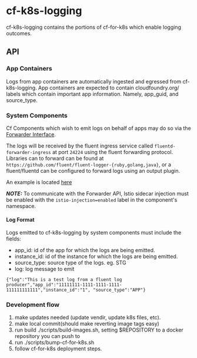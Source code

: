 # cf-k8s-logging

cf-k8s-logging contains the portions of cf-for-k8s which enable logging
outcomes.

## API

### App Containers
Logs from app containers are automatically ingested and egressed from
cf-k8s-logging. App containers are expected to contain cloudfoundry.org/
labels which contain important app information. Namely, app_guid, and
source_type.

### System Components
Cf Components which wish to emit logs on behalf of apps may do so via the
[Forwarder Interface](https://docs.fluentd.org/output/forward).

The logs will be received by the fluent ingress service called `fluentd-forwarder-ingress` at port `24224` using the fluent forwarding protocol.
Libraries can to forward can be found at `https://github.com/fluent/fluent-logger-{ruby,golang,java}`, or a fluent/fluentd can be configured to
forward logs using an output plugin.

An example is located [here](examples/forwarder)

***NOTE:***  To communicate with the Forwarder API, Istio sidecar injection must be enabled with the `istio-injection=enabled` label in the component's namespace.

#### Log Format
Logs emitted to cf-k8s-logging by system components must include the fields:
- app_id: id of the app for which the logs are being emitted.
- instance_id: id of the instance for which the logs are being emitted.
- source_type: source type of the logs. eg. STG
- log: log message to emit

```
{"log":"This is a test log from a fluent log producer","app_id":"11111111-1111-1111-1111-111111111111","instance_id":"1", "source_type":"APP"}
```

### Development flow

1. make updates needed (update vendir, update k8s files, etc).
1. make local commit(should make reverting image tags easy)
1. run build ./scripts/build-images.sh, setting $REPOSITORY to a docker
   repository you can push to
1. run ./scripts/bump-cf-for-k8s.sh
1. follow cf-for-k8s deployment steps.
